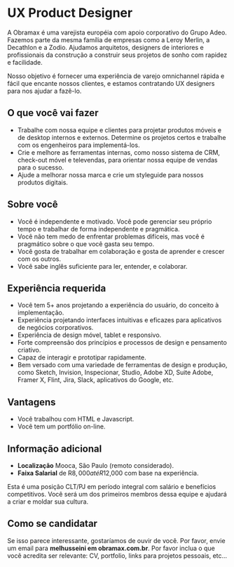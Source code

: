 # UX Product Designer

A Obramax é uma varejista européia com apoio corporativo do Grupo Adeo. Fazemos parte da mesma família de empresas como a Leroy Merlin, a Decathlon e a Zodio. Ajudamos arquitetos, designers de interiores e profissionais da construção a construir seus projetos de sonho com rapidez e facilidade.

Nosso objetivo é fornecer uma experiência de varejo omnichannel rápida e fácil que encante nossos clientes, e estamos contratando UX designers para nos ajudar a fazê-lo.

## O que você vai fazer

- Trabalhe com nossa equipe e clientes para projetar produtos móveis e de desktop internos e externos. Determine os projetos certos e trabalhe com os engenheiros para implementá-los.
- Crie e melhore as ferramentas internas, como nosso sistema de CRM, check-out móvel e televendas, para orientar nossa equipe de vendas para o sucesso.
- Ajude a melhorar nossa marca e crie um styleguide para nossos produtos digitais.

## Sobre você

- Você é independente e motivado. Você pode gerenciar seu próprio tempo e trabalhar de forma independente e pragmática.
- Você não tem medo de enfrentar problemas difíceis, mas você é pragmático sobre o que você gasta seu tempo.
- Você gosta de trabalhar em colaboração e gosta de aprender e crescer com os outros.
- Você sabe inglês suficiente para ler, entender, e colaborar.

## Experiência requerida

- Você tem 5+ anos projetando a experiência do usuário, do conceito à implementação.
- Experiência projetando interfaces intuitivas e eficazes para aplicativos de negócios corporativos.
- Experiência de design móvel, tablet e responsivo.
- Forte compreensão dos princípios e processos de design e pensamento criativo.
- Capaz de interagir e prototipar rapidamente.
- Bem versado com uma variedade de ferramentas de design e produção, como Sketch, Invision, Inspecionar, Studio, Adobe XD, Suite Adobe, Framer X, Flint, Jira, Slack, aplicativos do Google, etc.

## Vantagens

- Você trabalhou com HTML e Javascript.
- Você tem um portfólio on-line.

## Informação adicional

- **Localização** Mooca, São Paulo (remoto considerado).
- **Faixa Salarial** de R$8,000 até R$12,000 com base na experiência.

Esta é uma posição CLT/PJ em período integral com salário e benefícios competitivos. Você será um dos primeiros membros dessa equipe e ajudará a criar e moldar sua cultura.

## Como se candidatar

Se isso parece interessante, gostaríamos de ouvir de você. Por favor, envie um email para **melhusseini em obramax.com.br**. Por favor inclua o que você acredita ser relevante: CV, portfolio, links para projetos pessoais, etc...
